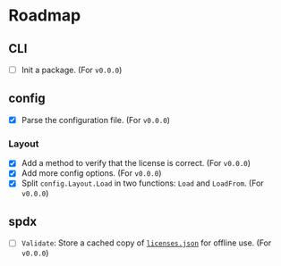 # Roadmap

## CLI
- [ ] Init a package. (For `v0.0.0`)

## config
- [x] Parse the configuration file. (For `v0.0.0`)

### Layout
- [x] Add a method to verify that the license is correct. (For `v0.0.0`)
- [x] Add more config options. (For `v0.0.0`)
- [x] Split `config.Layout.Load` in two functions: `Load` and `LoadFrom`. (For `v0.0.0`)

## spdx
- [ ] `Validate`: Store a cached copy of [`licenses.json`](https://spdx.org/licenses/licenses.json) for offline use. (For `v0.0.0`)